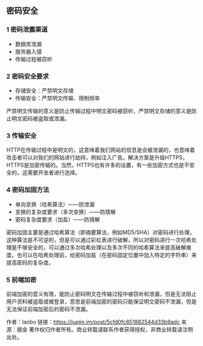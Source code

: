 ## 密码安全

### 1 密码泄露渠道

- 数据库泄漏
- 服务器入侵
- 传输过程被窃听

### 2 密码安全要求

- 存储安全：严禁明文存储
- 传输安全：严禁明文传输、限制频率

严禁明文传输的意义是防止传输过程中明文密码被窃听，严禁明文存储的意义是防止明文密码被盗取或泄漏。

### 3 传输安全

HTTP在传输过程中是明文的，这意味着我们网站的信息是会被泄漏的，也意味着攻击者可以对我们的网站进行劫持，例如注入广告。解决方案是升级HTTPS，HTTPS是加密传输的。当然，HTTPS也有许多的设置，有一些加密方式也是不安全的，这需要开发者进行选择。

### 4 密码加固方法

- 单向变换（哈希算法）——防泄漏
- 变换的复杂度要求（多次变换）——防猜解
- 密码复杂度要求（加盐）——防猜解

密码加固主要是通过哈希算法（即摘要算法，例如MD5/SHA）对密码进行处理，这种算法是不可逆的，但是可以通过彩虹表进行破解，所以对密码进行一次哈希处理是不够安全的，可以通过多次哈希处理以及多次不同的哈希算法来提高破解难度。也可以在哈希处理前，给密码加盐（在密码固定位置中加入特定的字符串）来提高密码的复杂度。

### 5 前端加密

前端加密的意义有限，能防止密码明文在传输过程中被窃听和泄漏，但是无法阻止用户资料被盗取或被登录，意思是前端加密的密码只能保证明文密码不泄漏，但是无法保证前端加密后的密码不泄漏。


作者：laobo
链接：https://juejin.im/post/5cfd0fc851882544d33b9adc
来源：掘金
著作权归作者所有。商业转载请联系作者获得授权，非商业转载请注明出处。